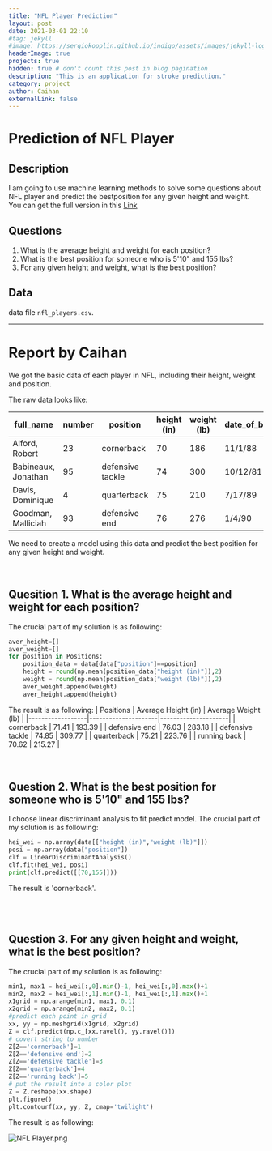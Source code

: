 ```yaml
---
title: "NFL Player Prediction"
layout: post
date: 2021-03-01 22:10
#tag: jekyll
#image: https://sergiokopplin.github.io/indigo/assets/images/jekyll-logo-light-solid.png
headerImage: true
projects: true
hidden: true # don't count this post in blog pagination
description: "This is an application for stroke prediction."
category: project
author: Caihan
externalLink: false
---
```

# Prediction of NFL Player


## Description
I am going to use machine learning methods to solve some questions about NFL player and predict the bestposition for any given height and weight. You can get the full version in this [Link](https://github.com/Caihanwang/NFL_Player_Prediction)


## Questions

1. What is the average height and weight for each position?
2. What is the best position for someone who is 5'10" and 155 lbs?
3. For any given height and weight, what is the best position?

## Data

data file `nfl_players.csv`.

---

# Report by Caihan 
We got the basic data of each player in NFL, including their height, weight and position. 

The raw data looks like:

| full_name           | number | position         | height (in) | weight (lb) | date_of_birth | team | sign      |
|---------------------|--------|------------------|-------------|-------------|---------------|------|-----------|
| Alford, Robert      | 23     | cornerback       | 70          | 186         | 11/1/88       | ATL  | scorpio   |
| Babineaux, Jonathan | 95     | defensive tackle | 74          | 300         | 10/12/81      | ATL  | libra     |
| Davis, Dominique    | 4      | quarterback      | 75          | 210         | 7/17/89       | ATL  | cancer    |
| Goodman, Malliciah  | 93     | defensive end    | 76          | 276         | 1/4/90        | ATL  | capricorn |  
We need to create a model using this data and predict the best position for any given height and weight.
<br>  
<br>

## Quesition 1. What is the average height and weight for each position?
The crucial part of my solution is as following:
```python
aver_height=[]
aver_weight=[]
for position in Positions:
    position_data = data[data["position"]==position]
    height = round(np.mean(position_data["height (in)"]),2)
    weight = round(np.mean(position_data["weight (lb)"]),2)
    aver_weight.append(weight)
    aver_height.append(height)
```
The result is as following:
| Positions        | Average Height (in) | Average Weight (lb) |
|------------------|---------------------|---------------------|
| cornerback       | 71.41               | 193.39              |
| defensive end    | 76.03               | 283.18              |
| defensive tackle | 74.85               | 309.77              |
| quarterback      | 75.21               | 223.76              |
| running back     | 70.62               | 215.27              |
<br>    
<br>  

## Question 2. What is the best position for someone who is 5'10" and 155 lbs?
I choose linear discriminant analysis to fit predict model. The crucial part of my solution is as following:
```python
hei_wei = np.array(data[["height (in)","weight (lb)"]])
posi = np.array(data["position"])
clf = LinearDiscriminantAnalysis()
clf.fit(hei_wei, posi)
print(clf.predict([[70,155]]))
```
The result is 'cornerback'.  
<br>  
<br>  

## Question 3. For any given height and weight, what is the best position?  
The crucial part of my solution is as following:
```python
min1, max1 = hei_wei[:,0].min()-1, hei_wei[:,0].max()+1
min2, max2 = hei_wei[:,1].min()-1, hei_wei[:,1].max()+1
x1grid = np.arange(min1, max1, 0.1)
x2grid = np.arange(min2, max2, 0.1)
#predict each point in grid
xx, yy = np.meshgrid(x1grid, x2grid)
Z = clf.predict(np.c_[xx.ravel(), yy.ravel()])
# covert string to number
Z[Z=='cornerback']=1
Z[Z=='defensive end']=2
Z[Z=='defensive tackle']=3
Z[Z=='quarterback']=4
Z[Z=='running back']=5
# put the result into a color plot
Z = Z.reshape(xx.shape)
plt.figure()
plt.contourf(xx, yy, Z, cmap='twilight')
```

The result is as following:  

![NFL Player.png](https://i.loli.net/2021/03/01/nEAK7HZyqksSwzB.png)


